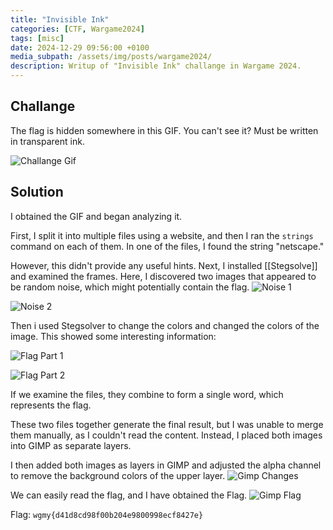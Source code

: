 ```yaml
---
title: "Invisible Ink"
categories: [CTF, Wargame2024]
tags: [misc]
date: 2024-12-29 09:56:00 +0100
media_subpath: /assets/img/posts/wargame2024/
description: Writup of "Invisible Ink" challange in Wargame 2024.
---
```


## Challange 
The flag is hidden somewhere in this GIF. You can't see it? Must be written in transparent ink.

![Challange Gif](Wargame2024Orginal.gif)

## Solution 
I obtained the GIF and began analyzing it. 

First, I split it into multiple files using a website, and then I ran the `strings` command on each of them. In one of the files, I found the string "netscape." 

However, this didn't provide any useful hints. Next, I installed [[Stegsolve]] and examined the frames. Here, I discovered two images that appeared to be random noise, which might potentially contain the flag.
![Noise 1](Wargame2024Noise1.bmp)

![Noise 2](Wargame2024Noise2.bmp)

Then i used Stegsolver to change the colors and changed the colors of the image. This showed some interesting information: 

![Flag Part 1](Wargame2024FlagPart1.bmp)

![Flag Part 2](Wargame2024FlagPart2.bmp)

If we examine the files, they combine to form a single word, which represents the flag.

These two files together generate the final result, but I was unable to merge them manually, as I couldn't read the content. Instead, I placed both images into GIMP as separate layers.

I then added both images as layers in GIMP and adjusted the alpha channel to remove the background colors of the upper layer.
![Gimp Changes](Wargame2024Gimp.png)

We can easily read the flag, and I have obtained the Flag.
![Gimp Flag](Wargame2024Gimp2.png)

Flag: `wgmy{d41d8cd98f00b204e9800998ecf8427e}`